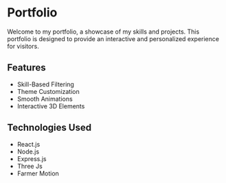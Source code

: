 # Portfolio
Welcome to my portfolio, a showcase of my skills and projects. This portfolio is designed to provide an interactive and personalized experience for visitors.


## Features

- Skill-Based Filtering
- Theme Customization
- Smooth Animations
- Interactive 3D Elements

## Technologies Used
- React.js
- Node.js
- Express.js
- Three Js
- Farmer Motion
  
